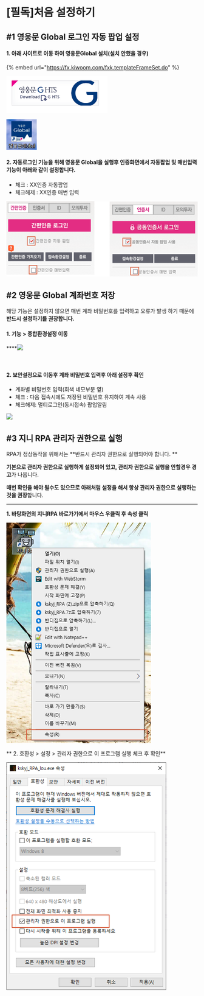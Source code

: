 # \[필독]처음 설정하기

## #1 영웅문 Global 로그인 자동 팝업 설정

#### 1. 아래 사이트로 이동 하여 영웅문Global 설치(설치 안했을 경우)

{% embed url="https://fx.kiwoom.com/fxk.templateFrameSet.do" %}

![](<.gitbook/assets/image (7).png>)

![](<.gitbook/assets/image (31).png>)



#### 2. 자동로그인 기능을 위해 영웅문 Global을 실행후 인증화면에서 자동팝업 및 매번입력 기능이 아래와 같이 설정합니다.

* 체크 : XX인증 자동팝업
* 체크해제 : XX인증 매번 입력

![](<.gitbook/assets/image (33).png>)



## #2 영웅문 Global 계좌번호 저장

해당 기능은 설정하지 않으면 매번 계좌 비밀번호를 입력하고 오류가 발생 하기 때문에 **반드시** **설정하기를 권장합니다.**

#### **1. 기능 > 종합환경설정 이동**

****![](https://gblobscdn.gitbook.com/assets%2F-MZ-Y7H8lCWI22Yo\_bhV%2F-MZTEoY7sSwRc\_THQwd0%2F-MZTGyXVtpwwo9AEgjRl%2Fimage.png?alt=media\&token=3a700c3a-0ad7-4b80-83a9-74e623036405)

​

#### **2. 보안설정으로 이동후 계좌 비밀번호 입력후 아래 설정후 확인**

* 계좌별 비밀번호 입력(회색 네모부분 옆)
* 체크 : 다음 접속시에도 저장된 비밀번호 유지하여 계속 사용
* 체크해제: 멀티로그인(동시접속) 팝업알림

![](https://gblobscdn.gitbook.com/assets%2F-MZ-Y7H8lCWI22Yo\_bhV%2F-M\_LBjyfL6vqLvOknMyu%2F-M\_LBwRAMKEuEnvzjqZB%2Fimage.png?alt=media\&token=b112abba-6ecf-4de5-aebb-e0ddf33c1fd2)[\
](https://fragilememor.gitbook.io/kskyj-rpa-kium/initial\_setting/init1)

## #3 지니 RPA 관리자 권한으로 실행

RPA가 정상동작을 위해서는 **반드시 관리자 권한으로 실행되어야 합니다. **

**기본으로 관리자 권한으로 실행하게 설정되어 있고, 관리자 권한으로 실행을 안할경우 경고**가 나옵니다.&#x20;

**매번 확인을 해야 될수도 있으므로 아래처럼 설정을 해서 항상 관리자 권한으로 실행하는 것을 권장**합니다.

****

**1. 바탕화면의 지니RPA 바로가기에서 마우스 우클릭 후 속성 클릭**

![](<.gitbook/assets/image (79).png>)



** 2.  호환성 > 설정 > 관리자 권한으로 이 프로그램 실행 체크 후 확인**

![](<.gitbook/assets/image (11).png>)
